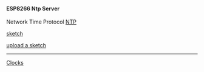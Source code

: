 #### ESP8266 Ntp Server
Network Time Protocol [NTP](https://microcontrollerslab.com/current-date-time-esp8266-nodemcu-ntp-server/)

[sketch](https://github.com/universalbit-dev/universalbit-dev/blob/main/ESP8266/esp8266_ntp.ino)

[upload a sketch](https://support.arduino.cc/hc/en-us/articles/4733418441116-Upload-a-sketch-in-Arduino-IDE)

---
[Clocks](https://greenwichmeantime.com/articles/clocks/global/)
